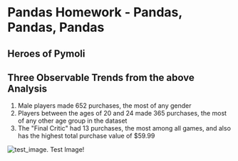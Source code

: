 # Pandas Homework - Pandas, Pandas, Pandas
## Heroes of Pymoli
## Three Observable Trends from the above Analysis
1. Male players made 652 purchases, the most of any gender
2. Players between the ages of 20 and 24 made 365 purchases, the most of any other age group in the dataset
3. The "Final Critic" had 13 purchases, the most among all games, and also has the highest total purchase value of $59.99

![test_image. Test Image!](purchases_by_gender.jpg "Purchases by Gender")